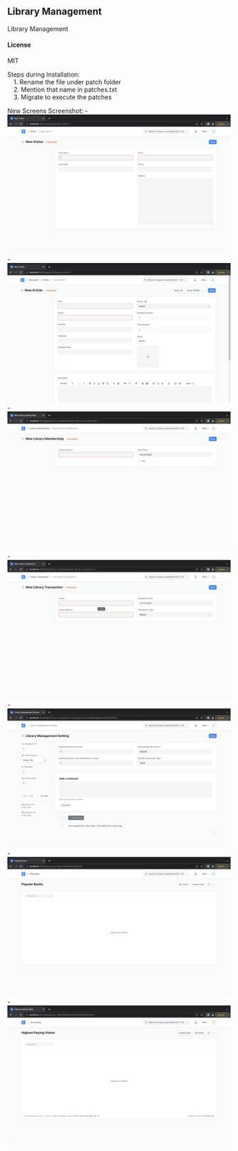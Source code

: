 ## Library Management

Library Management

#### License

MIT

Steps during Installation:<br>
    &emsp;1. Rename the file under patch folder<br>
    &emsp;2. Mention that name in patches.txt<br>
    &emsp;3. Migrate to execute the patches<br>

New Screens Screenshot:
    - ![Visitor](https://github.com/Saranesh123/Library-Management/blob/master/Visitor.png)
    - ![Article](https://github.com/Saranesh123/Library-Management/blob/master/Article.png)
    - ![LibraryMembership](https://github.com/Saranesh123/Library-Management/blob/master/Library_Membership.png)
    - ![LibraryTransaction](https://github.com/Saranesh123/Library-Management/blob/master/Library_Transaction.png)
    - ![LibraryManagementSetting](https://github.com/Saranesh123/Library-Management/blob/master/Library_Management_Setting.png)
    - ![PopularBooks](https://github.com/Saranesh123/Library-Management/blob/master/Popular_Books.png)
    - ![HighestPayingVisitor](https://github.com/Saranesh123/Library-Management/blob/master/Highest_Paying_Visitor.png)
        
